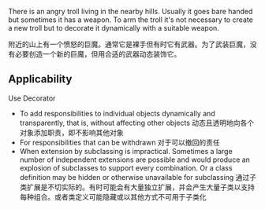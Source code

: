 There is an angry troll living in the nearby hills. Usually it goes bare handed but sometimes it has a weapon. To arm the troll it's not necessary to create a new troll but to decorate it dynamically with a suitable weapon.

附近的山上有一个愤怒的巨魔。通常它是裸手但有时它有武器。为了武装巨魔，没有必要创造一个新的巨魔，但用合适的武器动态装饰它。

## Applicability ##
Use Decorator

* To add responsibilities to individual objects dynamically and transparently, that is, without affecting other objects  动态且透明地向各个对象添加职责，即不影响其他对象
* For responsibilities that can be withdrawn  对于可以撤回的责任
* When extension by subclassing is impractical. Sometimes a large number of independent extensions are possible and would produce an explosion of subclasses to support every combination. Or a class definition may be hidden or otherwise unavailable for subclassing  通过子类扩展是不切实际的。有时可能会有大量独立扩展，并会产生大量子类以支持每种组合。或者类定义可能隐藏或以其他方式不可用于子类化